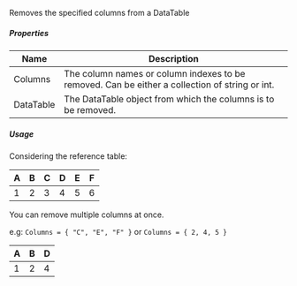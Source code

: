 Removes the specified columns from a DataTable

<div class="data-table-sprite remove-data-columns"></div>

##### Properties

|Name     |Description                                                                                   |
|---------|----------------------------------------------------------------------------------------------|
|Columns  |The column names or column indexes to be removed. Can be either a collection of string or int.|
|DataTable|The DataTable object from which the columns is to be removed.                                 |


##### Usage

Considering the reference table:

|  A  |  B  |  C  |  D  |  E  |  F  |
| --- | --- | --- | --- | --- | --- |
| 1   | 2   | 3   | 4   | 5   | 6   |

You can remove multiple columns at once.

e.g: `Columns = { "C", "E", "F" }` or `Columns = { 2, 4, 5 }`

|  A  |  B  |  D  |
| --- | --- | --- |
| 1   | 2   | 4   |